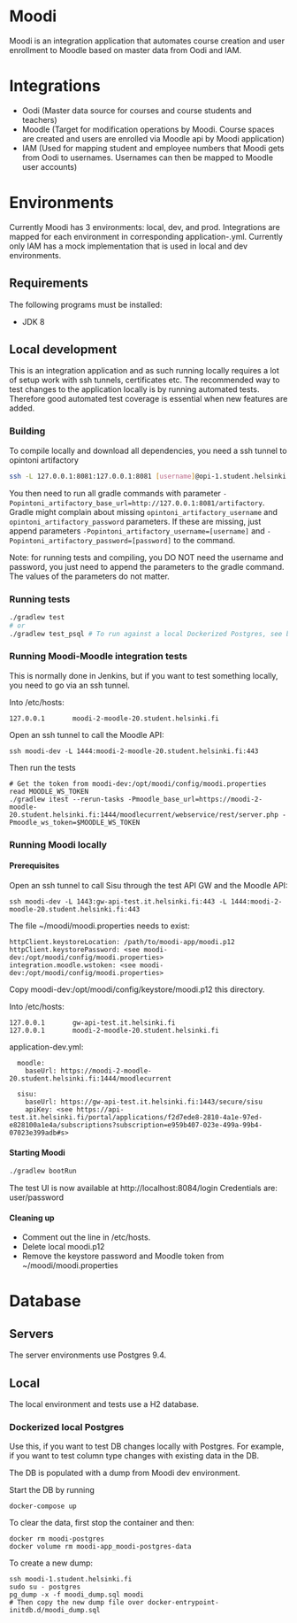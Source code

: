 Moodi
================

Moodi is an integration application that automates course creation and user enrollment to Moodle based on master data from Oodi and IAM.

Integrations
================

- Oodi (Master data source for courses and course students and teachers)
- Moodle (Target for modification operations by Moodi. Course spaces are created and users are enrolled via Moodle api by Moodi application)
- IAM (Used for mapping student and employee numbers that Moodi gets from Oodi to usernames. Usernames can then be mapped to Moodle user accounts)

Environments
================

Currently Moodi has 3 environments: local, dev, and prod. Integrations are mapped for each environment in corresponding application-<env>.yml.
Currently only IAM has a mock implementation that is used in local and dev environments.

Requirements
---------------

The following programs must be installed:
- JDK 8

Local development
---------------

This is an integration application and as such running locally requires a lot of setup work with ssh tunnels, certificates etc. The
recommended way to test changes to the application locally is by running automated tests. Therefore good automated test coverage is essential
when new features are added.

### Building

To compile locally and download all dependencies, you need a ssh tunnel to opintoni artifactory
```sh
ssh -L 127.0.0.1:8081:127.0.0.1:8081 [username]@opi-1.student.helsinki.fi
```

You then need to run all gradle commands with parameter `-Popintoni_artifactory_base_url=http://127.0.0.1:8081/artifactory`.
Gradle might complain about missing `opintoni_artifactory_username` and `opintoni_artifactory_password` parameters. If these are missing, just append parameters `-Popintoni_artifactory_username=[username]` and `-Popintoni_artifactory_password=[password]` to the command.

Note: for running tests and compiling, you DO NOT need the username and password, you just need to append the parameters to the gradle command. The values of the parameters do not matter.

### Running tests
```sh
./gradlew test
# or
./gradlew test_psql # To run against a local Dockerized Postgres, see below.
```

### Running Moodi-Moodle integration tests
This is normally done in Jenkins, but if you want to test something locally, you need to go via an ssh tunnel.

Into /etc/hosts:
```
127.0.0.1       moodi-2-moodle-20.student.helsinki.fi
```

Open an ssh tunnel to call the Moodle API:
```
ssh moodi-dev -L 1444:moodi-2-moodle-20.student.helsinki.fi:443
```

Then run the tests
```
# Get the token from moodi-dev:/opt/moodi/config/moodi.properties
read MOODLE_WS_TOKEN
./gradlew itest --rerun-tasks -Pmoodle_base_url=https://moodi-2-moodle-20.student.helsinki.fi:1444/moodlecurrent/webservice/rest/server.php -Pmoodle_ws_token=$MOODLE_WS_TOKEN
```

### Running Moodi locally
#### Prerequisites
Open an ssh tunnel to call Sisu through the test API GW and the Moodle API:
```
ssh moodi-dev -L 1443:gw-api-test.it.helsinki.fi:443 -L 1444:moodi-2-moodle-20.student.helsinki.fi:443
```

The file ~/moodi/moodi.properties needs to exist:
```
httpClient.keystoreLocation: /path/to/moodi-app/moodi.p12
httpClient.keystorePassword: <see moodi-dev:/opt/moodi/config/moodi.properties>
integration.moodle.wstoken: <see moodi-dev:/opt/moodi/config/moodi.properties>
```
Copy moodi-dev:/opt/moodi/config/keystore/moodi.p12 this directory.

Into /etc/hosts:
```
127.0.0.1       gw-api-test.it.helsinki.fi
127.0.0.1       moodi-2-moodle-20.student.helsinki.fi
```

application-dev.yml:
```
  moodle:
    baseUrl: https://moodi-2-moodle-20.student.helsinki.fi:1444/moodlecurrent

  sisu:
    baseUrl: https://gw-api-test.it.helsinki.fi:1443/secure/sisu
    apiKey: <see https://api-test.it.helsinki.fi/portal/applications/f2d7ede8-2810-4a1e-97ed-e828100a1e4a/subscriptions?subscription=e959b407-023e-499a-99b4-07023e399adb#s>
```

#### Starting Moodi
```sh
./gradlew bootRun
```
The test UI is now available at http://localhost:8084/login
Credentials are: user/password

#### Cleaning up
- Comment out the line in /etc/hosts.
- Delete local moodi.p12
- Remove the keystore password and Moodle token from ~/moodi/moodi.properties

# Database

## Servers
The server environments use Postgres 9.4.

## Local
The local environment and tests use a H2 database.

### Dockerized local Postgres

Use this, if you want to test DB changes locally with Postgres. For example, if you want to test column type changes with existing
data in the DB.

The DB is populated with a dump from Moodi dev environment.

Start the DB by running
```
docker-compose up
```

To clear the data, first stop the container and then:
```
docker rm moodi-postgres
docker volume rm moodi-app_moodi-postgres-data
```
To create a new dump:

```
ssh moodi-1.student.helsinki.fi
sudo su - postgres
pg_dump -x -f moodi_dump.sql moodi
# Then copy the new dump file over docker-entrypoint-initdb.d/moodi_dump.sql
```
